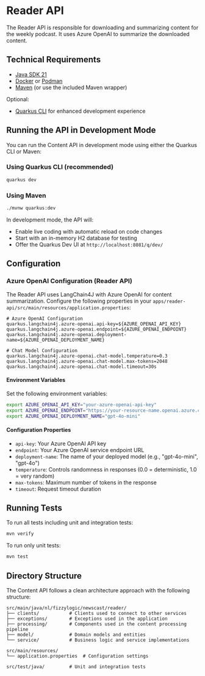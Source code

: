 # Reader API

The Reader API is responsible for downloading and summarizing content for the weekly
podcast. It uses Azure OpenAI to summarize the downloaded content.

## Technical Requirements

- [Java SDK 21](https://bell-sw.com/pages/downloads/#jdk-21-lts)
- [Docker](https://www.docker.com/products/docker-desktop/) or [Podman](https://podman.io/)
- [Maven](https://maven.apache.org/) (or use the included Maven wrapper)

Optional:

- [Quarkus CLI](https://quarkus.io/guides/cli-tooling) for enhanced development experience

## Running the API in Development Mode

You can run the Content API in development mode using either the Quarkus CLI or Maven:

### Using Quarkus CLI (recommended)

```bash
quarkus dev
```

### Using Maven

```bash
./mvnw quarkus:dev
```

In development mode, the API will:

- Enable live coding with automatic reload on code changes
- Start with an in-memory H2 database for testing
- Offer the Quarkus Dev UI at `http://localhost:8081/q/dev/`

## Configuration

### Azure OpenAI Configuration (Reader API)

The Reader API uses LangChain4J with Azure OpenAI for content summarization. Configure the following properties in your `apps/reader-api/src/main/resources/application.properties`:

```properties
# Azure OpenAI Configuration
quarkus.langchain4j.azure-openai.api-key=${AZURE_OPENAI_API_KEY}
quarkus.langchain4j.azure-openai.endpoint=${AZURE_OPENAI_ENDPOINT}
quarkus.langchain4j.azure-openai.deployment-name=${AZURE_OPENAI_DEPLOYMENT_NAME}

# Chat Model Configuration
quarkus.langchain4j.azure-openai.chat-model.temperature=0.3
quarkus.langchain4j.azure-openai.chat-model.max-tokens=2048
quarkus.langchain4j.azure-openai.chat-model.timeout=30s
```

#### Environment Variables

Set the following environment variables:

```bash
export AZURE_OPENAI_API_KEY="your-azure-openai-api-key"
export AZURE_OPENAI_ENDPOINT="https://your-resource-name.openai.azure.com/"
export AZURE_OPENAI_DEPLOYMENT_NAME="gpt-4o-mini"
```

#### Configuration Properties

- `api-key`: Your Azure OpenAI API key
- `endpoint`: Your Azure OpenAI service endpoint URL
- `deployment-name`: The name of your deployed model (e.g., "gpt-4o-mini", "gpt-4o")
- `temperature`: Controls randomness in responses (0.0 = deterministic, 1.0 = very random)
- `max-tokens`: Maximum number of tokens in the response
- `timeout`: Request timeout duration

## Running Tests

To run all tests including unit and integration tests:

```bash
mvn verify
```

To run only unit tests:

```bash
mvn test
```

## Directory Structure

The Content API follows a clean architecture approach with the following structure:

```
src/main/java/nl/fizzylogic/newscast/reader/
├── clients/           # Clients used to connect to other services
├── exceptions/        # Exceptions used in the application
├── processing/        # Components used in the content processing pipeline
├── model/             # Domain models and entities
└── service/           # Business logic and service implementations

src/main/resources/
└── application.properties  # Configuration settings

src/test/java/         # Unit and integration tests
```
